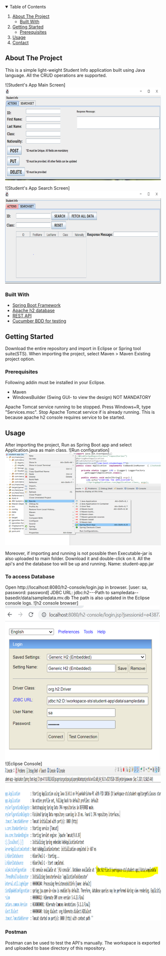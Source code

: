 


<!-- TABLE OF CONTENTS -->
<details open="open">
  <summary>Table of Contents</summary>
  <ol>
    <li>
      <a href="#about-the-project">About The Project</a>
      <ul>
        <li><a href="#built-with">Built With</a></li>
      </ul>
    </li>
    <li>
      <a href="#getting-started">Getting Started</a>
      <ul>
        <li><a href="#prerequisites">Prerequisites</a></li>
       </ul>
    </li>
    <li><a href="#usage">Usage</a></li>
    <li><a href="#contact">Contact</a></li>
    
  </ol>
</details>

<!-- ABOUT THE PROJECT -->
## About The Project
This is a simple light-weight Student Info application built using Java language.
All the CRUD operations are supported.


![Student's App Main Screen]<img src="images/StudentsApp.PNG" alt="Logo" width="800" height="300">


![Student's App Search Screen]<img src="images/Capture.PNG" alt="Logo" width="800" height="300">

### Built With
* [Spring Boot Framework](https://spring.io/projects/spring-framework)
* [Apache h2 database](https://www.h2database.com/)
* [REST API](https://www.mulesoft.com/resources/api)
* [Cucumber BDD for testing](https://cucumber.io/)

<!-- GETTING STARTED -->
## Getting Started

Download the entire repository and import in Eclipse or Spring tool suite(STS).
When importing the project, select Maven > Maven Existing project option.

### Prerequisites
Following addin must be installed in your Eclipse.
* Maven
* WindowsBuilder (Swing GUI- to view the design) NOT MANDATORY

 Apache Tomcat service running to be stopped. Press Windows+R, type "Services.msc". Stop Apache Tomcat service if is already running. This is because apache h2 console requires service to be started.

## Usage
After importing the project, Run as Spring Boot app and select Application.java as main class.
![Run configuration]<img src="images/runAs.png" width="800" height="300">

Moreover, if importing and running is not possible then Executable-jar is also uploaded to main folder.
Download it and double-click on it. All the api's and the database too will be up and running.
Name: student-app.jar

### To access Database
 Open http://localhost:8080/h2-console/login.jsp in browser.
 [user: sa, password: password]
 JDBC URL: jdbc:h2---Path to sampledata--basedir/data/sampledata.mv.db
 The path is also updated in the Eclipse console logs.
 ![h2 console browser]<img src="images/h2login.png" width="500" height="500">
 ![Eclipse Console]<img src="images/h2loginConsoleEclipse.png" width="800" height="500">
 
### Postman 
Postman can be used to test the API's manually. 
The workspace is exported and uploaded to base directory of this repository.

  





